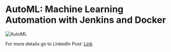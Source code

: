 # AutoML: Machine Learning Automation with Jenkins and Docker

<img src='https://media-exp1.licdn.com/dms/image/C4D12AQEzSJfTKC8LbA/article-cover_image-shrink_720_1280/0?e=1604534400&v=beta&t=pFh_jd4bYRPsxVVKt9Ax-tVc8SUxeOTiRI7jAAyh6Io' border='0' alt='AutoML'/>

For more details go to LinkedIn Post: <a href="https://www.linkedin.com/pulse/automl-machine-learning-automation-jenkins-docker-shivam-gupta/?trackingId=ikCA3neKQQaLNZsfedUnWQ%3D%3D">Link</a>

